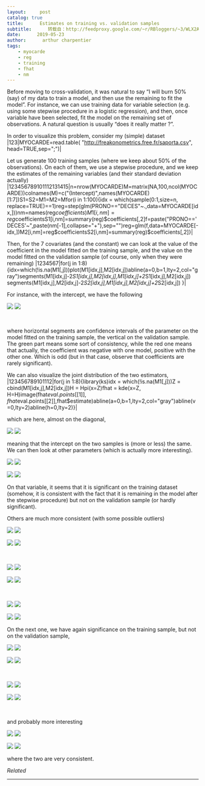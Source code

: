 ```yaml
---
layout:     post
catalog: true
title:      Estimates on training vs. validation samples
subtitle:      转载自：http://feedproxy.google.com/~r/RBloggers/~3/WLX2AYH62XE/
date:      2019-05-23
author:      arthur charpentier
tags:
    - myocarde
    - reg
    - training
    - fhat
    - nm
---
```






Before moving to cross-validation, it was natural to say “I will burn 50% (say) of my data to train a model, and then use the remaining to fit the model”. For instance, we can use training data for variable selection (e.g. using some stepwise procedure in a logistic regression), and then, once variable have been selected, fit the model on the remaining set of observations. A natural question is usually “does it really matter ?”.

In order to visualize this problem, consider my (simple) dataset
|123|MYOCARDE=read.table( "http://freakonometrics.free.fr/saporta.csv", head=TRUE,sep=";")|

Let us generate 100 training samples (where we keep about 50% of the observations). On each of them, we use a stepwise procedure, and we keep the estimates of the remaining variables (and their standard deviation actually)
|123456789101112131415|n=nrow(MYOCARDE)M=matrix(NA,100,ncol(MYOCARDE))colnames(M)=c("(Intercept)",names(MYOCARDE)[1:7])S1=S2=M1=M2=Mfor(i in 1:100){idx = which(sample(0:1,size=n, replace=TRUE)==1)reg=step(glm(PRONO=="DECES"~.,data=MYOCARDE[idx,]))nm=names(reg$coefficients)M1[i,nm]=reg$coefficientsS1[i,nm]=summary(reg)$coefficients[,2]f=paste("PRONO=='DECES'~",paste(nm[-1],collapse="+"),sep="")reg=glm(f,data=MYOCARDE[-idx,])M2[i,nm]=reg$coefficientsS2[i,nm]=summary(reg)$coefficients[,2]}|

Then, for the 7 covariates (and the constant) we can look at the value of the coefficient in the model fitted on the training sample, and the value on the model fitted on the validation sample (of course, only when they were remaining)
|1234567|for(j in 1:8){idx=which(!is.na(M1[,j]))plot(M1[idx,j],M2[idx,j])abline(a=0,b=1,lty=2,col="gray")segments(M1[idx,j]-2*S1[idx,j],M2[idx,j],M1[idx,j]+2*S1[idx,j],M2[idx,j]) segments(M1[idx,j],M2[idx,j]-2*S2[idx,j],M1[idx,j],M2[idx,j]+2*S2[idx,j]) }|

For instance, with the intercept, we have the following

![](https://i0.wp.com/f.hypotheses.org/wp-content/blogs.dir/253/files/2019/05/Capture-d%E2%80%99e%CC%81cran-2019-05-23-a%CC%80-15.47.24.png?w=456&is-pending-load=1#038;ssl=1)
![](https://i0.wp.com/f.hypotheses.org/wp-content/blogs.dir/253/files/2019/05/Capture-d%E2%80%99e%CC%81cran-2019-05-23-a%CC%80-15.47.24.png?w=456&ssl=1)


 

where horizontal segments are confidence intervals of the parameter on the model fitted on the training sample, the vertical on the validation sample. The green part means some sort of consistency, while the red one means that actually, the coefficient was negative with one model, positive with the other one. Which is odd (but in that case, observe that coefficients are rarely significant).

We can also visualize the joint distribution of the two estimators,
|123456789101112|for(j in 1:8){library(ks)idx = which(!is.na(M1[,j]))Z = cbind(M1[idx,j],M2[idx,j])H = Hpi(x=Z)fhat = kde(x=Z, H=H)image(fhat$eval.points[[1]],fhat$eval.points[[2]],fhat$estimate)abline(a=0,b=1,lty=2,col="gray")abline(v=0,lty=2)abline(h=0,lty=2)}|

which are here, almost on the diagonal,

![](https://i1.wp.com/f.hypotheses.org/wp-content/blogs.dir/253/files/2019/05/Capture-d%E2%80%99e%CC%81cran-2019-05-23-a%CC%80-16.02.18.png?w=456&is-pending-load=1#038;ssl=1)
![](https://i1.wp.com/f.hypotheses.org/wp-content/blogs.dir/253/files/2019/05/Capture-d%E2%80%99e%CC%81cran-2019-05-23-a%CC%80-16.02.18.png?w=456&ssl=1)


meaning that the intercept on the two samples is (more or less) the same. We can then look at other parameters (which is actually more interesting).

![](https://i2.wp.com/f.hypotheses.org/wp-content/blogs.dir/253/files/2019/05/Capture-d%E2%80%99e%CC%81cran-2019-05-23-a%CC%80-15.47.33.png?w=456&is-pending-load=1#038;ssl=1)
![](https://i2.wp.com/f.hypotheses.org/wp-content/blogs.dir/253/files/2019/05/Capture-d%E2%80%99e%CC%81cran-2019-05-23-a%CC%80-15.47.33.png?w=456&ssl=1)


![](https://i0.wp.com/f.hypotheses.org/wp-content/blogs.dir/253/files/2019/05/Capture-d%E2%80%99e%CC%81cran-2019-05-23-a%CC%80-16.02.07.png?w=456&is-pending-load=1#038;ssl=1)
![](https://i0.wp.com/f.hypotheses.org/wp-content/blogs.dir/253/files/2019/05/Capture-d%E2%80%99e%CC%81cran-2019-05-23-a%CC%80-16.02.07.png?w=456&ssl=1)


On that variable, it seems that it is significant on the training dataset (somehow, it is consistent with the fact that it is remaining in the model after the stepwise procedure) but not on the validation sample (or hardly significant).

Others are much more consistent (with some possible outliers)

![](https://i1.wp.com/f.hypotheses.org/wp-content/blogs.dir/253/files/2019/05/Capture-d%E2%80%99e%CC%81cran-2019-05-23-a%CC%80-15.47.46.png?w=456&is-pending-load=1#038;ssl=1)
![](https://i1.wp.com/f.hypotheses.org/wp-content/blogs.dir/253/files/2019/05/Capture-d%E2%80%99e%CC%81cran-2019-05-23-a%CC%80-15.47.46.png?w=456&ssl=1)


![](https://i0.wp.com/f.hypotheses.org/wp-content/blogs.dir/253/files/2019/05/Capture-d%E2%80%99e%CC%81cran-2019-05-23-a%CC%80-16.01.48.png?w=456&is-pending-load=1#038;ssl=1)
![](https://i0.wp.com/f.hypotheses.org/wp-content/blogs.dir/253/files/2019/05/Capture-d%E2%80%99e%CC%81cran-2019-05-23-a%CC%80-16.01.48.png?w=456&ssl=1)


 

![](https://i0.wp.com/f.hypotheses.org/wp-content/blogs.dir/253/files/2019/05/Capture-d%E2%80%99e%CC%81cran-2019-05-23-a%CC%80-15.47.40.png?w=456&is-pending-load=1#038;ssl=1)
![](https://i0.wp.com/f.hypotheses.org/wp-content/blogs.dir/253/files/2019/05/Capture-d%E2%80%99e%CC%81cran-2019-05-23-a%CC%80-15.47.40.png?w=456&ssl=1)


![](https://i0.wp.com/f.hypotheses.org/wp-content/blogs.dir/253/files/2019/05/Capture-d%E2%80%99e%CC%81cran-2019-05-23-a%CC%80-16.01.58.png?w=456&is-pending-load=1#038;ssl=1)
![](https://i0.wp.com/f.hypotheses.org/wp-content/blogs.dir/253/files/2019/05/Capture-d%E2%80%99e%CC%81cran-2019-05-23-a%CC%80-16.01.58.png?w=456&ssl=1)


 

![](https://i2.wp.com/f.hypotheses.org/wp-content/blogs.dir/253/files/2019/05/Capture-d%E2%80%99e%CC%81cran-2019-05-23-a%CC%80-15.47.52.png?w=456&is-pending-load=1#038;ssl=1)
![](https://i2.wp.com/f.hypotheses.org/wp-content/blogs.dir/253/files/2019/05/Capture-d%E2%80%99e%CC%81cran-2019-05-23-a%CC%80-15.47.52.png?w=456&ssl=1)


![](https://i2.wp.com/f.hypotheses.org/wp-content/blogs.dir/253/files/2019/05/Capture-d%E2%80%99e%CC%81cran-2019-05-23-a%CC%80-16.01.40.png?w=456&is-pending-load=1#038;ssl=1)
![](https://i2.wp.com/f.hypotheses.org/wp-content/blogs.dir/253/files/2019/05/Capture-d%E2%80%99e%CC%81cran-2019-05-23-a%CC%80-16.01.40.png?w=456&ssl=1)


On the next one, we have again significance on the training sample, but not on the validation sample,

![](https://i1.wp.com/f.hypotheses.org/wp-content/blogs.dir/253/files/2019/05/Capture-d%E2%80%99e%CC%81cran-2019-05-23-a%CC%80-15.48.06.png?w=456&is-pending-load=1#038;ssl=1)
![](https://i1.wp.com/f.hypotheses.org/wp-content/blogs.dir/253/files/2019/05/Capture-d%E2%80%99e%CC%81cran-2019-05-23-a%CC%80-15.48.06.png?w=456&ssl=1)


![](https://i0.wp.com/f.hypotheses.org/wp-content/blogs.dir/253/files/2019/05/Capture-d%E2%80%99e%CC%81cran-2019-05-23-a%CC%80-16.01.23.png?w=456&is-pending-load=1#038;ssl=1)
![](https://i0.wp.com/f.hypotheses.org/wp-content/blogs.dir/253/files/2019/05/Capture-d%E2%80%99e%CC%81cran-2019-05-23-a%CC%80-16.01.23.png?w=456&ssl=1)


 

![](https://i1.wp.com/f.hypotheses.org/wp-content/blogs.dir/253/files/2019/05/Capture-d%E2%80%99e%CC%81cran-2019-05-23-a%CC%80-15.47.59.png?w=456&is-pending-load=1#038;ssl=1)
![](https://i1.wp.com/f.hypotheses.org/wp-content/blogs.dir/253/files/2019/05/Capture-d%E2%80%99e%CC%81cran-2019-05-23-a%CC%80-15.47.59.png?w=456&ssl=1)


![](https://i0.wp.com/f.hypotheses.org/wp-content/blogs.dir/253/files/2019/05/Capture-d%E2%80%99e%CC%81cran-2019-05-23-a%CC%80-16.01.32.png?w=456&is-pending-load=1#038;ssl=1)
![](https://i0.wp.com/f.hypotheses.org/wp-content/blogs.dir/253/files/2019/05/Capture-d%E2%80%99e%CC%81cran-2019-05-23-a%CC%80-16.01.32.png?w=456&ssl=1)


 

and probably more interesting

![](https://i0.wp.com/f.hypotheses.org/wp-content/blogs.dir/253/files/2019/05/Capture-d%E2%80%99e%CC%81cran-2019-05-23-a%CC%80-15.48.13.png?w=456&is-pending-load=1#038;ssl=1)
![](https://i0.wp.com/f.hypotheses.org/wp-content/blogs.dir/253/files/2019/05/Capture-d%E2%80%99e%CC%81cran-2019-05-23-a%CC%80-15.48.13.png?w=456&ssl=1)


![](https://i1.wp.com/f.hypotheses.org/wp-content/blogs.dir/253/files/2019/05/Capture-d%E2%80%99e%CC%81cran-2019-05-23-a%CC%80-16.01.14.png?w=456&is-pending-load=1#038;ssl=1)
![](https://i1.wp.com/f.hypotheses.org/wp-content/blogs.dir/253/files/2019/05/Capture-d%E2%80%99e%CC%81cran-2019-05-23-a%CC%80-16.01.14.png?w=456&ssl=1)


where the two are very consistent.


*Related*








---
